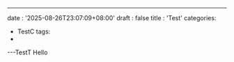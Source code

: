 ---
date : '2025-08-26T23:07:09+08:00'
draft : false
title : 'Test'
categories:
  - TestC
tags:
 - 
---TestT
Hello
